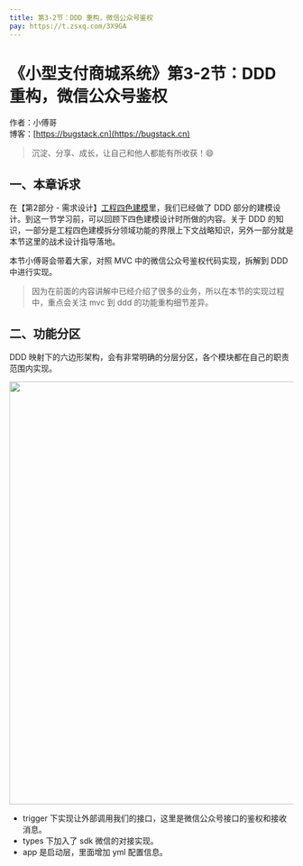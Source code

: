 ```yaml
---
title: 第3-2节：DDD 重构，微信公众号鉴权
pay: https://t.zsxq.com/3X9GA
---
```


# 《小型支付商城系统》第3-2节：DDD 重构，微信公众号鉴权

作者：小傅哥
<br/>博客：[https://bugstack.cn](https://bugstack.cn)

> 沉淀、分享、成长，让自己和他人都能有所收获！😄

## 一、本章诉求

在【第2部分 - 需求设计】[工程四色建模](https://articles.zsxq.com/id_pj4jlidovrpd.html)里，我们已经做了 DDD 部分的建模设计。到这一节学习前，可以回顾下四色建模设计时所做的内容。关于 DDD 的知识，一部分是工程四色建模拆分领域功能的界限上下文战略知识，另外一部分就是本节这里的战术设计指导落地。

本节小傅哥会带着大家，对照 MVC 中的微信公众号鉴权代码实现，拆解到 DDD 中进行实现。

> 因为在前面的内容讲解中已经介绍了很多的业务，所以在本节的实现过程中，重点会关注 mvc 到 ddd 的功能重构细节差异。

## 二、功能分区

DDD 映射下的六边形架构，会有非常明确的分层分区，各个模块都在自己的职责范围内实现。

<div align="center">
    <img src="https://bugstack.cn/images/article/project/s-pay-mall/s-pay-mall-ddd-3-2-02.png" width="750px">
</div>

- trigger 下实现让外部调用我们的接口，这里是微信公众号接口的鉴权和接收消息。
- types 下加入了 sdk 微信的对接实现。
- app 是启动层，里面增加 yml 配置信息。